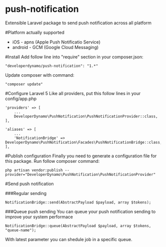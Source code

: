 # push-notification
Extensible Laravel package to send push notification across all platform

#Platform actually supported
- iOS - apns (Apple Push Notificatio Service)
- android - GCM (Google Cloud Messaging)

#Install
Add follow line into "require" section in your composer.json:

```
"developerdynamo/push-notification": "1.*"
```

Update composer with command:

```
"composer update"
```

#Configure Laravel 5
Like all providers, put this follow lines in your config/app.php

```
'providers' => [
	...
	DeveloperDynamo\PushNotification\PushNotificationProvider::class,
],
```

```
'aliases' => [
	...
	'NotificationBridge' => DeveloperDynamo\PushNotification\Facades\PushNotificationBridge::class,
],
```

#Publish configuration
Finally you need to generate a configuration file for this package.
Run follow composer command:

```
php artisan vendor:publish --provider="DeveloperDynamo\PushNotification\PushNotificationProvider"
```

#Send push notification

###Regular sending
```
NotificationBridge::send(AbstractPayload $payload, array $tokens);
```

###Queue push sending 
You can queue your push notification sending to improve your system performace

```
NotificationBridge::queue(AbstractPayload $payload, array $tokens, "queue-name");
```

With latest parameter you can shedule job in a specific queue. 

